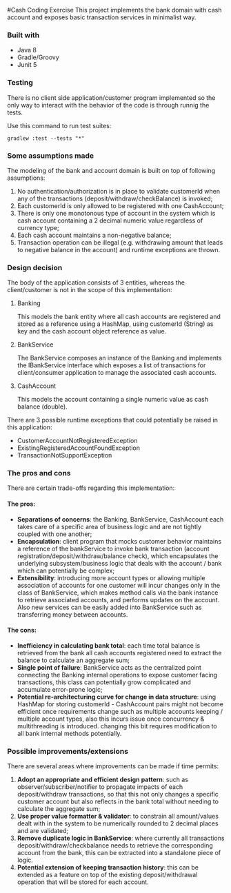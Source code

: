 #Cash Coding Exercise 
This project implements the bank domain with cash account and exposes basic transaction services in minimalist way.
### Built with 
* Java 8
* Gradle/Groovy
* Junit 5

### Testing
There is no client side application/customer program implemented so the only way to interact with the behavior of the code is through runnig the tests.

Use this command to run test suites:
```
gradlew :test --tests "*"
```
### Some assumptions made 
The modeling of the bank and account domain is built on top of following assumptions: 
1. No authentication/authorization is in place to validate customerId when any of the transactions (deposit/withdraw/checkBalance) is invoked;
2. Each customerId is only allowed to be registered with one CashAccount;
3. There is only one monotonous type of account in the system which is cash account containing a 2 decimal numeric value regardless of currency type; 
4. Each cash account maintains a non-negative balance;
5. Transaction operation can be illegal (e.g. withdrawing amount that leads to negative balance in the account) and runtime exceptions are thrown. 

### Design decision
The body of the application consists of 3 entities, whereas the client/customer is not in the scope of this implementation:  
1. Banking 

    This models the bank entity where all cash accounts are registered and stored as a reference using a HashMap, using customerId (String) as key and the cash account object reference as value.

2. BankService 

    The BankService composes an instance of the Banking and implements the IBankService interface which exposes a list of transactions for client/consumer application to manage the associated cash accounts.  

3. CashAccount

    This models the account containing a single numeric value as cash balance (double).

There are 3 possible runtime exceptions that could potentially be raised in this application: 
* CustomerAccountNotRegisteredException
* ExistingRegisteredAccountFoundException
* TransactionNotSupportException
### The pros and cons 
There are certain trade-offs regarding this implementation: 

#### The pros: 
* <b>Separations of concerns</b>: the Banking, BankService, CashAccount each takes care of a specific area of business logic and are not tightly coupled with one another; 
* <b>Encapsulation</b>: client program that mocks customer behavior maintains a reference of the bankService to invoke bank transaction (account registration/deposit/withdraw/balance check), which encapsulates the underlying subsystem/business logic that deals with the account / bank which can potentially be complex;
* <b>Extensibility</b>: introducing more account types or allowing multiple association of accounts for one customer will incur changes only in the class of BankService, which makes method calls via the bank instance to retrieve associated accounts, and performs updates on the account. Also new services can be easily added into BankService such as transferring money between accounts.  
#### The cons: 
* <b>Inefficiency in calculating bank total</b>: each time total balance is retrieved from the bank all cash accounts registered need to extract the balance to calculate an aggregate sum;
* <b>Single point of failure</b>: BankService acts as the centralized point connecting the Banking internal operations to expose customer facing transactions, this class can potentially grow complicated and accumulate error-prone logic;
* <b>Potential re-architecturing curve for change in data structure</b>: using HashMap for storing customerId - CashAccount pairs might not become efficient once requirements change such as multiple accounts keeping / multiple account types, also this incurs issue once concurrency & multithreading is introduced. changing this bit requires modification to all bank internal methods potentially.

### Possible improvements/extensions 
There are several areas where improvements can be made if time permits:
1. <b>Adopt an appropriate and efficient design pattern</b>: such as observer/subscriber/notifier to propagate impacts of each deposit/withdraw transactions, so that this not only changes a specific customer account but also reflects in the bank total without needing to calculate the aggregate sum; 
2. <b>Use proper value formatter & validator</b>: to constrain all amount/values dealt with in the system to be numerically rounded to 2 decimal places and are validated;
3. <b>Remove duplicate logic in BankService</b>: where currently all transactions deposit/withdraw/checkbalance needs to retrieve the corresponding account from the bank, this can be extracted into a standalone piece of logic.
4. <b>Potential extension of keeping transaction history</b>: this can be extended as a feature on top of the existing  deposit/withdrawal operation that will be stored for each account.

